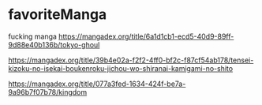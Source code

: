 # favoriteManga
fucking manga
https://mangadex.org/title/6a1d1cb1-ecd5-40d9-89ff-9d88e40b136b/tokyo-ghoul

https://mangadex.org/title/39b4e02a-f2f2-4ff0-bf2c-f87cf54ab178/tensei-kizoku-no-isekai-boukenroku-jichou-wo-shiranai-kamigami-no-shito

https://mangadex.org/title/077a3fed-1634-424f-be7a-9a96b7f07b78/kingdom

